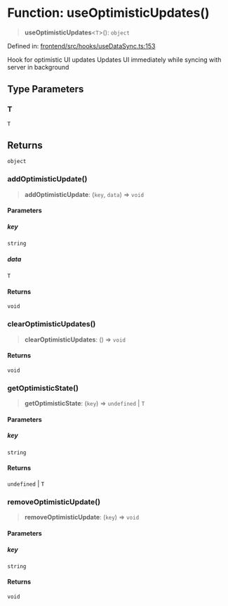 # Function: useOptimisticUpdates()

> **useOptimisticUpdates**\<`T`\>(): `object`

Defined in: [frontend/src/hooks/useDataSync.ts:153](https://github.com/lsendel/sass/blob/ca8b2b87627589617e0de57047e1f50d53e78078/frontend/src/hooks/useDataSync.ts#L153)

Hook for optimistic UI updates
Updates UI immediately while syncing with server in background

## Type Parameters

### T

`T`

## Returns

`object`

### addOptimisticUpdate()

> **addOptimisticUpdate**: (`key`, `data`) => `void`

#### Parameters

##### key

`string`

##### data

`T`

#### Returns

`void`

### clearOptimisticUpdates()

> **clearOptimisticUpdates**: () => `void`

#### Returns

`void`

### getOptimisticState()

> **getOptimisticState**: (`key`) => `undefined` \| `T`

#### Parameters

##### key

`string`

#### Returns

`undefined` \| `T`

### removeOptimisticUpdate()

> **removeOptimisticUpdate**: (`key`) => `void`

#### Parameters

##### key

`string`

#### Returns

`void`
